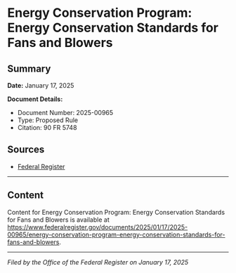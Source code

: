 # Energy Conservation Program: Energy Conservation Standards for Fans and Blowers

## Summary

**Date:** January 17, 2025

**Document Details:**
- Document Number: 2025-00965
- Type: Proposed Rule
- Citation: 90 FR 5748

## Sources
- [Federal Register](https://www.federalregister.gov/documents/2025/01/17/2025-00965/energy-conservation-program-energy-conservation-standards-for-fans-and-blowers)

---

## Content

Content for Energy Conservation Program: Energy Conservation Standards for Fans and Blowers is available at https://www.federalregister.gov/documents/2025/01/17/2025-00965/energy-conservation-program-energy-conservation-standards-for-fans-and-blowers.

---

*Filed by the Office of the Federal Register on January 17, 2025*
